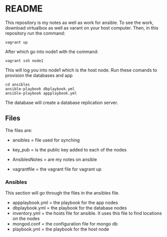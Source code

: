 # README
This repository is my notes as well as work for ansible.
To see the work, download virtualbox as well as varant on your host computer. Then, in this repository run the command:
````
vagrant up
````
After which go into node1 with the command:
````
vagrant ssh node1
````
This will log you into node1 which is the host node.
Run these comands to provision the databases and app
````
cd ansibles
ansible-playbook dbplaybook.yml
ansible-playbook appplaybook.yml
````

The database will create a database replication server.
## Files
The files are:
- ansibles = file used for synching

- key_pub = is the public key added to each of the nodes
- AnsiblesNotes = are my notes on ansible
- vagrantfile = the vagrant file for vagrant up

### Ansibles
This section will go through the files in the ansibles file.
- appplaybook.yml = the playbook for the app nodes
- dbplaybook.yml = the playbook for the database nodes
- inventory.yml = the hosts file for ansible. It uses this file to find locations on the nodes
- mongod.conf = the configuration file for mongo db
- playbook.yml = the playbook for the host node 
